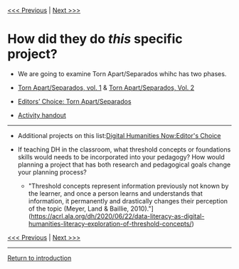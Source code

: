 
[<<< Previous](how.md) | [Next >>>](continue.md) 

# How did they do *this* specific project? 

* We are going to examine Torn Apart/Separados whihc has two phases.

* [Torn Apart/Separados, vol. 1](http://xpmethod.columbia.edu/torn-apart/volume/1/) & [Torn Apart/Separados, Vol. 2](http://xpmethod.columbia.edu/torn-apart/volume/2/)

* [Editors’ Choice: Torn Apart/Separados](https://digitalhumanitiesnow.org/2018/06/editors-choice-torn-apart-separados/)

* [Activity handout](https://smu.box.com/s/fkbo0d5dq4fkcvf03ib6yfdnc6387xfp)

------

* Additional projects on this list:[Digital Humanities Now:Editor's Choice](https://digitalhumanitiesnow.org/category/featured/)

* If teaching DH in the classroom, what threshold concepts or foundations skills would needs to be incorporated into your pedagogy?
How would planning a project that has both research and pedagogical goals change your planning process?

  * "Threshold concepts represent information previously not known by the learner, and once a person learns and understands that information, it permanently and drastically changes their perception of the topic (Meyer, Land & Baillie, 2010)."](https://acrl.ala.org/dh/2020/06/22/data-literacy-as-digital-humanities-literacy-exploration-of-threshold-concepts/)  


[<<< Previous](how.md) | [Next >>>](continue.md) 

----
[Return to introduction](https://github.com/SouthernMethodistUniversity/intro)

